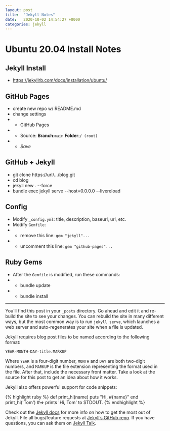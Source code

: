 ```yaml
---
layout: post
title:  "Jekyll Notes"
date:   2020-10-02 14:54:27 +0000
categories: jekyll
---
```


# Ubuntu 20.04 Install Notes

## Jekyll Install
* https://jekyllrb.com/docs/installation/ubuntu/

## GitHub Pages
* create new repo w/ README.md
* change settings
* * GitHub Pages
* * Source: **Branch**:`main` **Folder**:`/ (root)`
* * *Save*

## GitHub + Jekyll
* git clone https://url/.../blog.git
* cd blog
* jekyll new . --force
* bundle exec jekyll serve --host=0.0.0.0 --livereload

## Config
* Modify `_config.yml`: title, description, baseurl, url, etc.
* Modify `Gemfile`: 
* * remove this line: `gem "jekyll"...`
* * uncomment this line: `gem "github-pages"...`

## Ruby Gems
* After the `Gemfile` is modified, run these commands:
* * bundle update
* * bundle install


___

You’ll find this post in your `_posts` directory. Go ahead and edit it and re-build the site to see your changes. You can rebuild the site in many different ways, but the most common way is to run `jekyll serve`, which launches a web server and auto-regenerates your site when a file is updated.

Jekyll requires blog post files to be named according to the following format:

`YEAR-MONTH-DAY-title.MARKUP`

Where `YEAR` is a four-digit number, `MONTH` and `DAY` are both two-digit numbers, and `MARKUP` is the file extension representing the format used in the file. After that, include the necessary front matter. Take a look at the source for this post to get an idea about how it works.

Jekyll also offers powerful support for code snippets:

{% highlight ruby %}
def print_hi(name)
  puts "Hi, #{name}"
end
print_hi('Tom')
#=> prints 'Hi, Tom' to STDOUT.
{% endhighlight %}

Check out the [Jekyll docs][jekyll-docs] for more info on how to get the most out of Jekyll. File all bugs/feature requests at [Jekyll’s GitHub repo][jekyll-gh]. If you have questions, you can ask them on [Jekyll Talk][jekyll-talk].

[jekyll-docs]: https://jekyllrb.com/docs/home
[jekyll-gh]:   https://github.com/jekyll/jekyll
[jekyll-talk]: https://talk.jekyllrb.com/
